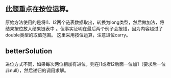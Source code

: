 ## 此题重点在按位运算。
原始方法使用的是将l1、l2两个链表数据取出，转换为long类型，然后做加法，将结果按位放入结果链表中 。但事实证明在最后两个例子会报错，因为内容超过了double类型的取值范围。
这里采用按位运算，注意进位carry。
## betterSolution
进位方式不同，如果每次两位相加有进位，则在l1或者l2后面一位加1（要求后一位非null），然后递归的调用求解。
